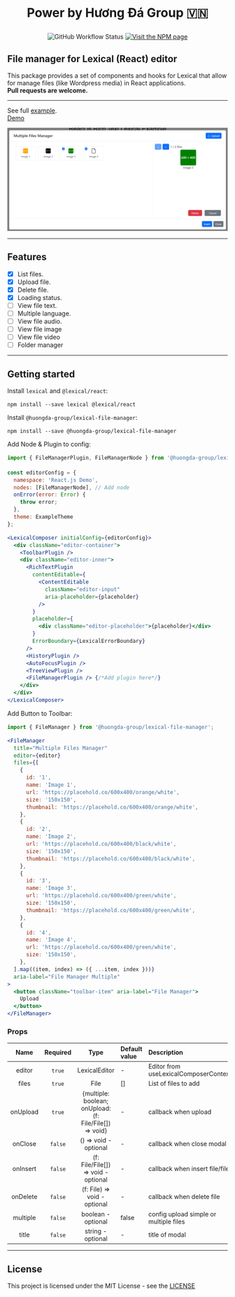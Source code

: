 # <p align="center">Power by Hương Đá Group 🇻🇳 </p>
<p align="center">
  <img alt="GitHub Workflow Status" src="https://img.shields.io/github/actions/workflow/status/huongda-group/lexical-file-manager/tests.yml"/>
  <a href="https://www.npmjs.com/package/lexical">
    <img alt="Visit the NPM page" src="https://img.shields.io/npm/v/@huongda-group/lexical-file-manager"/>
  </a>
</p>

## File manager for Lexical (React) editor

This package provides a set of components and hooks for Lexical that allow for manage files (like Wordpress media) in React applications.
<br />
<b>Pull requests are welcome.</b>
***

See full [example](https://github.com/huongda-group/lexical-file-manager/tree/main/example).
<br />
[Demo](https://lexical-file-manager.huongda.dev)

![Hương Đá Group Lexical file manager](https://github.com/huongda-group/lexical-file-manager/blob/main/preview/1.png?raw=true "Hương Đá Group Lexical file manager")

***
## Features
- [x] List files.
- [x] Upload file.
- [x] Delete file.
- [x] Loading status.
- [ ] View file text.
- [ ] Multiple language.
- [ ] View file audio.
- [ ] View file image
- [ ] View file video
- [ ] Folder manager
***
## Getting started
Install `lexical` and `@lexical/react`:

```
npm install --save lexical @lexical/react
```
Install `@huongda-group/lexical-file-manager`:
```
npm install --save @huongda-group/lexical-file-manager
```

Add Node & Plugin to config:
```jsx
import { FileManagerPlugin, FileManagerNode } from '@huongda-group/lexical-file-manager';

const editorConfig = {
  namespace: 'React.js Demo',
  nodes: [FileManagerNode], // Add node
  onError(error: Error) {
    throw error;
  },
  theme: ExampleTheme
};
```
```jsx
<LexicalComposer initialConfig={editorConfig}>
  <div className="editor-container">
    <ToolbarPlugin />
    <div className="editor-inner">
      <RichTextPlugin
        contentEditable={
          <ContentEditable
            className="editor-input"
            aria-placeholder={placeholder}
          />
        }
        placeholder={
          <div className="editor-placeholder">{placeholder}</div>
        }
        ErrorBoundary={LexicalErrorBoundary}
      />
      <HistoryPlugin />
      <AutoFocusPlugin />
      <TreeViewPlugin />
      <FileManagerPlugin /> {/*Add plugin here*/}
    </div>
  </div>
</LexicalComposer>
```
Add Button to Toolbar:
```jsx
import { FileManager } from '@huongda-group/lexical-file-manager';
````
```jsx
<FileManager
  title="Multiple Files Manager"
  editor={editor}
  files={[
    {
      id: '1',
      name: 'Image 1',
      url: 'https://placehold.co/600x400/orange/white',
      size: '150x150',
      thumbnail: 'https://placehold.co/600x400/orange/white',
    },
    {
      id: '2',
      name: 'Image 2',
      url: 'https://placehold.co/600x400/black/white',
      size: '150x150',
      thumbnail: 'https://placehold.co/600x400/black/white',
    },
    {
      id: '3',
      name: 'Image 3',
      url: 'https://placehold.co/600x400/green/white',
      size: '150x150',
      thumbnail: 'https://placehold.co/600x400/green/white',
    },
    {
      id: '4',
      name: 'Image 4',
      url: 'https://placehold.co/600x400/green/white',
      size: '150x150',
    },
  ].map((item, index) => ({ ...item, index }))}
  aria-label="File Manager Multiple"
>
  <button className="toolbar-item" aria-label="File Manager">
    Upload
  </button>
</FileManager>
```
### Props
| Name     |  Required   |                          Type                           |  Default value                                |  Description                                  |
|:--------:|:-----------:|:-------------------------------------------------------:|:----------------------------------------------|:----------------------------------------------|
| editor   | ```true```  |                      LexicalEditor                      | - | Editor from useLexicalComposerContext()       |
| files    | ```true```  |                          File                           | []                                            | List of files to add                          |
| onUpload   | ```true```  | {multiple: boolean; onUpload: (f: File/File[]) => void} | -                                            | callback when upload                          |
| onClose  | ```false``` |                  () => void - optional                  |                            -                             | callback when close modal                     |
| onInsert | ```false``` |           (f: File/File[]) => void - optional           |                            -                            | callback when insert file/files               |
| onDelete | ```false``` |              (f: File) => void - optional               |                            -                            | callback when delete file                     |
| multiple | ```false``` |                   boolean - optional                    |                          false                          | config upload simple or multiple files        |
| title    | ```false``` |                    string - optional                    |                            -                            | title of modal                                |

***
## License
This project is licensed under the MIT License - see the [LICENSE](https://github.com/huongda-group/lexical-file-manager/blob/main/LICENSE)
